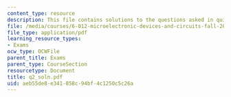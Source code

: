 ```yaml
---
content_type: resource
description: This file contains solutions to the questions asked in quiz 2, fall 2005.
file: /media/courses/6-012-microelectronic-devices-and-circuits-fall-2005/aeb55de8e341858c94bf4c1250c5c26a_q2_soln.pdf
file_type: application/pdf
learning_resource_types:
- Exams
ocw_type: OCWFile
parent_title: Exams
parent_type: CourseSection
resourcetype: Document
title: q2_soln.pdf
uid: aeb55de8-e341-858c-94bf-4c1250c5c26a
---
```

